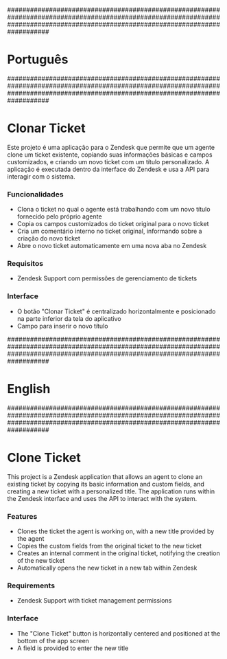 ###################################################################################################################################################################################
#                                                                             Português                                                                                           #
###################################################################################################################################################################################

# Clonar Ticket

Este projeto é uma aplicação para o Zendesk que permite que um agente clone um ticket existente, copiando suas informações básicas e campos customizados, e criando um novo ticket com um título personalizado. A aplicação é executada dentro da interface do Zendesk e usa a API para interagir com o sistema.

### Funcionalidades

* Clona o ticket no qual o agente está trabalhando com um novo título fornecido pelo próprio agente
* Copia os campos customizados do ticket original para o novo ticket
* Cria um comentário interno no ticket original, informando sobre a criação do novo ticket
* Abre o novo ticket automaticamente em uma nova aba no Zendesk

### Requisitos

* Zendesk Support com permissões de gerenciamento de tickets

### Interface

* O botão "Clonar Ticket" é centralizado horizontalmente e posicionado na parte inferior da tela do aplicativo
* Campo para inserir o novo título



###################################################################################################################################################################################
#                                                                               English                                                                                           #
###################################################################################################################################################################################

# Clone Ticket

This project is a Zendesk application that allows an agent to clone an existing ticket by copying its basic information and custom fields, and creating a new ticket with a personalized title. The application runs within the Zendesk interface and uses the API to interact with the system.

### Features

* Clones the ticket the agent is working on, with a new title provided by the agent
* Copies the custom fields from the original ticket to the new ticket
* Creates an internal comment in the original ticket, notifying the creation of the new ticket
* Automatically opens the new ticket in a new tab within Zendesk

### Requirements

* Zendesk Support with ticket management permissions

### Interface

* The "Clone Ticket" button is horizontally centered and positioned at the bottom of the app screen
* A field is provided to enter the new title